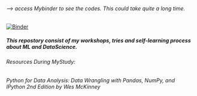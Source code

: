 ###### --> access Mybinder to see the codes. This could take quite a long time.
[![Binder](https://mybinder.org/badge_logo.svg)](https://mybinder.org/v2/gh/anilozcan35/myJupiterWorkshops/main) 


##### This repostory consist of my workshops, tries and self-learning process about ML and DataScience.





###### Resources During MyStudy:
###### Python for Data Analysis: Data Wrangling with Pandas, NumPy, and IPython 2nd Edition by Wes McKinney

